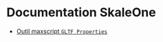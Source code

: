 # Documentation SkaleOne

<style>img {float:right;margin:1rem;}
h1, h2, h3, h4, h5, h6 { clear:both;}
</style>

- [Outil maxscript `GLTF Properties`](gltf-properties.md)
